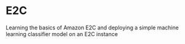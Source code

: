 # E2C

Learning the basics of Amazon E2C and deploying a simple machine learning classifier model on an E2C instance
